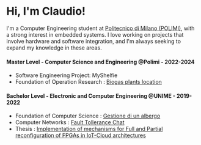 # Hi, I'm Claudio!

I'm a Computer Engineering student at [Politecnico di Milano (POLIMI)](https://www.polimi.it/en/), with a strong interest in embedded systems. I love working on projects that involve hardware and software integration, and I'm always seeking to expand my knowledge in these areas.


#### Master Level - Computer Science and Engineering @Polimi - 2022-2024

 -  Software Engineering Project:  MyShelfie 
 -  Foundation of Operation Research : [Biogas plants location](https://github.com/Claxl/BiogasPlantsLocationFOR22-23)

#### Bachelor Level - Electronic and Computer Engineering @UNIME - 2019-2022
-	Foundation of Computer Science : [Gestione di un albergo](https://github.com/Claxl/AlbergoC2020)
-	Computer Networks : [Fault Tollerance Chat](https://github.com/Claxl/FaultTolleranceChat/tree/main)
-	Thesis : [Implementation of mechanisms for Full and Partial reconfiguration of FPGAs in IoT-Cloud architectures](https://github.com/Claxl/TESI-Claudio-Di-Salvo)

